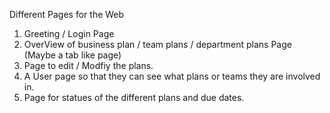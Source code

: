 Different Pages for the Web

1. Greeting / Login Page
2. OverView of business plan / team plans / department plans Page (Maybe a tab like page)
3. Page to edit / Modfiy the plans.
4. A User page so that they can see what plans or teams they are involved in. 
5. Page for statues of the different plans and due dates.

